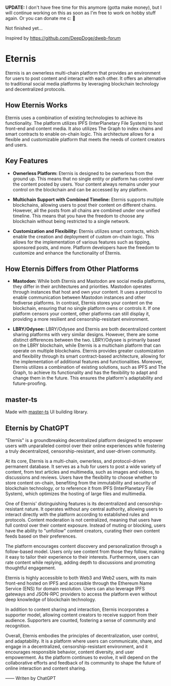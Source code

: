 **UPDATE:** I don't have free time for this anymore (gotta make money), but I will continue working on this as soon as I'm free to work on hobby stuff again. Or you can donate me c: 🍙

Not finished yet...

Inspired by https://github.com/DeepDoge/dweb-forum

# Eternis

Eternis is an ownerless multi-chain platform that provides an environment for users to post content and interact with each other. It offers an alternative to traditional social media platforms by leveraging blockchain technology and decentralized protocols.

## How Eternis Works

Eternis uses a combination of existing technologies to achieve its functionality. The platform utilizes IPFS (InterPlanetary File System) to host front-end and content media. It also utilizes The Graph to index chains and smart contracts to enable on-chain logic. This architecture allows for a flexible and customizable platform that meets the needs of content creators and users.

## Key Features

-   **Ownerless Platform:** Eternis is designed to be ownerless from the ground up. This means that no single entity or platform has control over the content posted by users. Your content always remains under your control on the blockchain and can be accessed by any platform.

-   **Multichain Support with Combined Timeline:** Eternis supports multiple blockchains, allowing users to post their content on different chains. However, all the posts from all chains are combined under one unified timeline. This means that you have the freedom to choose any blockchain without being restricted to a single network.

-   **Customization and Flexibility:** Eternis utilizes smart contracts, which enable the creation and deployment of custom on-chain logic. This allows for the implementation of various features such as tipping, sponsored posts, and more. Platform developers have the freedom to customize and enhance the functionality of Eternis.

## How Eternis Differs from Other Platforms

-   **Mastodon:** While both Eternis and Mastodon are social media platforms, they differ in their architectures and priorities. Mastodon operates through instances that host and own your content. It uses a protocol to enable communication between Mastodon instances and other fediverse platforms. In contrast, Eternis stores your content on the blockchain, ensuring that no single platform owns or controls it. If one platform censors your content, other platforms can still display it, providing a more resilient and censorship-resistant environment.

-   **LBRY/Odysee:** LBRY/Odysee and Eternis are both decentralized content sharing platforms with very similar designs. However, there are some distinct differences between the two. LBRY/Odysee is primarily based on the LBRY blockchain, while Eternis is a multichain platform that can operate on multiple blockchains. Eternis provides greater customization and flexibility through its smart contract-based architecture, allowing for the implementation of additional features and functionalities. Moreover, Eternis utilizes a combination of existing solutions, such as IPFS and The Graph, to achieve its functionality and has the flexibility to adapt and change them in the future. This ensures the platform's adaptability and future-proofing.

## master-ts

Made with [master-ts](https://github.com/DeepDoge/master-ts) UI building library.

## Eternis by ChatGPT

"Eternis" is a groundbreaking decentralized platform designed to empower users with unparalleled control over their online experiences while fostering a truly decentralized, censorship-resistant, and user-driven community.

At its core, Eternis is a multi-chain, ownerless, and protocol-driven permanent database. It serves as a hub for users to post a wide variety of content, from text articles and multimedia, such as images and videos, to discussions and reviews. Users have the flexibility to choose whether to store content on-chain, benefiting from the immutability and security of blockchain technology, or to reference it from IPFS (InterPlanetary File System), which optimizes the hosting of large files and multimedia.

One of Eternis' distinguishing features is its decentralized and censorship-resistant nature. It operates without any central authority, allowing users to interact directly with the platform according to established rules and protocols. Content moderation is not centralized, meaning that users have full control over their content exposure. Instead of muting or blocking, users have the ability to "unfollow" content creators, curating their own content feeds based on their preferences.

The platform encourages content discovery and personalization through a follow-based model. Users only see content from those they follow, making it easy to tailor their experience to their interests. Furthermore, users can rate content while replying, adding depth to discussions and promoting thoughtful engagement.

Eternis is highly accessible to both Web3 and Web2 users, with its main front-end hosted on IPFS and accessible through the Ethereum Name Service (ENS) for domain resolution. Users can also leverage IPFS gateways and JSON-RPC providers to access the platform even without deep knowledge of blockchain technology.

In addition to content sharing and interaction, Eternis incorporates a supporter model, allowing content creators to receive support from their audience. Supporters are counted, fostering a sense of community and recognition.

Overall, Eternis embodies the principles of decentralization, user control, and adaptability. It is a platform where users can communicate, share, and engage in a decentralized, censorship-resistant environment, and it encourages responsible behavior, content diversity, and user empowerment. As the platform continues to evolve, it will depend on the collaborative efforts and feedback of its community to shape the future of online interaction and content sharing.

—— Writen by ChatGPT
